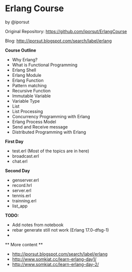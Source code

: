 Erlang Course
=============

by @iporsut

Original Repository: https://github.com/iporsut/ErlangCourse

Blog: http://iporsut.blogspot.com/search/label/erlang

**Course Outline**

- Why Erlang?
- What is Functional Programming
- Erlang Shell
- Erlang Module
- Erlang Function
- Pattern matching
- Recursive Function
- Immutable Variable
- Variable Type
- List
- List Processing
- Concurrency Programming with Erlang
- Erlang Process Model
- Send and Receive message
- Distributed Programming with Erlang

**First Day**

- test.erl (Most of the topics are in here)
- broadcast.erl
- chat.erl

**Second Day**

- genserver.erl
- record.hrl
- server.erl
- tennis.erl
- trainning.erl
- list_app

**TODO:**

- Add notes from notebook
- rebar generate still not work (Erlang 17.0-dfsg-1)
- 

** More content ** 

- http://iporsut.blogspot.com/search/label/erlang
- http://www.somkiat.cc/learn-erlang-day1/
- http://www.somkiat.cc/learn-erlang-day-2/
